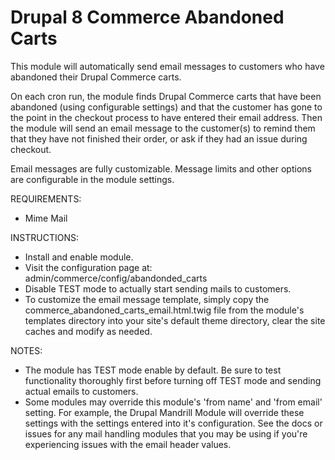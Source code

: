 Drupal 8 Commerce Abandoned Carts
=================================
This module will automatically send email messages to customers who have
abandoned their Drupal Commerce carts.

On each cron run, the module finds Drupal Commerce carts that have been
abandoned (using configurable settings) and that the customer has gone to the
point in the checkout process to have entered their email address. Then the
module will send an email message to the customer(s) to remind them that they
have not finished their order, or ask if they had an issue during checkout.

Email messages are fully customizable. Message limits and other options are
configurable in the module settings.

REQUIREMENTS:

- Mime Mail

INSTRUCTIONS:

- Install and enable module.
- Visit the configuration page at: admin/commerce/config/abandonded_carts
- Disable TEST mode to actually start sending mails to customers.
- To customize the email message template, simply copy the
  commerce_abandoned_carts_email.html.twig file from the module's templates
  directory into your site's default theme directory, clear the site caches and
  modify as needed.

NOTES:

- The module has TEST mode enable by default. Be sure to test functionality
  thoroughly first before turning off TEST mode and sending actual emails to
  customers.
- Some modules may override this module's 'from name' and 'from email' setting.
  For example, the Drupal Mandrill Module will override these settings with the
  settings entered into it's configuration. See the docs or issues for any mail
  handling modules that you may be using if you're experiencing issues with the
  email header values.
